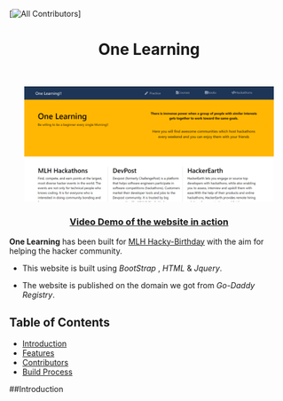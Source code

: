 [![All Contributors](https://img.shields.io/badge/all_contributors-2-orange.svg?style=flat-square)]

<h1 align="center"> One Learning  </h1> <br>

<p align="center">
  <a href="http://onelearning.study/">
    <img alt="One Learning" title="One Learning" src="images/Header.png" width="450">
  </a>
</p>

<a href=""><h3 align="center">Video Demo of the website in action</h4></a>

**One Learning** has been built for [MLH Hacky-Birthday](https://organize.mlh.io/participants/events/7142-hacky-birthday-mlh) with the aim for helping the hacker community.

* This website is built using *BootStrap* , *HTML* & *Jquery*. 

* The website is published on the domain we got from *Go-Daddy Registry*.

## Table of Contents 

- [Introduction](#introduction)
- [Features](#features)
- [Contributors](#contributors)
- [Build Process](#build-process)

##Introduction
